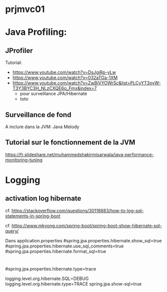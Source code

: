 # prjmvc01

# Java Profiling:

## JProfiler
  Tutorial:
  * https://www.youtube.com/watch?v=DsJgiRp-yLw
  * https://www.youtube.com/watch?v=032aTGa-1XM
  * https://www.youtube.com/watch?v=ZwBiVYOWrSc&list=PLCyYT3oyW-T3Y3BYC3H_NLzCXQE6o_Fmx&index=7
    * pour surveillance JPA/Hibernate
    * toto

## Surveillance de fond
  A inclure dans la JVM: Java Melody
  
## Tutorial sur le fonctionnement de la JVM
  https://fr.slideshare.net/muhammedshakirmisarwala/java-performance-monitoring-tuning
  
# Logging

## activation log hibernate

cf. https://stackoverflow.com/questions/30118683/how-to-log-sql-statements-in-spring-boot

cf. https://www.mkyong.com/spring-boot/spring-boot-show-hibernate-sql-query/

Dans application.properties
#spring.jpa.properties.hibernate.show_sql=true
#spring.jpa.properties.hibernate.use_sql_comments=true
#spring.jpa.properties.hibernate.format_sql=true
#
#spring.jpa.properties.hibernate.type=trace 

logging.level.org.hibernate.SQL=DEBUG
logging.level.org.hibernate.type=TRACE
spring.jpa.show-sql=true 
